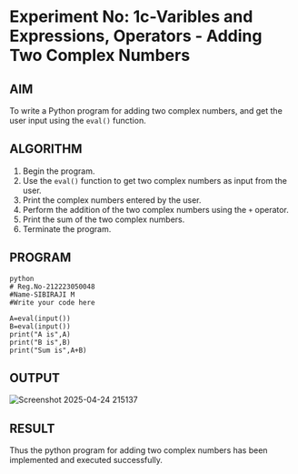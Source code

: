 # Experiment No: 1c-Varibles and Expressions, Operators - Adding Two Complex Numbers

## AIM
To write a Python program for adding two complex numbers, and get the user input using the `eval()` function.

## ALGORITHM
1. Begin the program.
2. Use the `eval()` function to get two complex numbers as input from the user.
3. Print the complex numbers entered by the user.
4. Perform the addition of the two complex numbers using the `+` operator.
5. Print the sum of the two complex numbers.
6. Terminate the program.

## PROGRAM
```
python
# Reg.No-212223050048
#Name-SIBIRAJI M
#Write your code here

A=eval(input())
B=eval(input())
print("A is",A)
print("B is",B)
print("Sum is",A+B)
```

## OUTPUT

![Screenshot 2025-04-24 215137](https://github.com/user-attachments/assets/881a9bf5-170d-4720-8579-f23b7ca7c5bb)


## RESULT
Thus the python program for  adding two complex numbers has been implemented and executed successfully.
